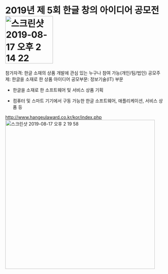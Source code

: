 # 2019년 제 5회 한글 창의 아이디어 공모전<img width="150" alt="스크린샷 2019-08-17 오후 2 14 22" src="https://user-images.githubusercontent.com/38368820/63206961-9e7ea380-c0f9-11e9-8aeb-22a2b603e78d.png">

참가자격: 한글 소재의 상품 개발에 관심 있는 누구나 참여 가능(개인/팀/법인)
공모주제: 한글을 소재로 한 상품 아이디어
공모부문: 정보기술(IT) 부문
- 한글을 소재로 한 소프트웨어 및 서비스 상품 기획
* 컴퓨터 및 스마트 기기에서 구동 가능한 한글 소프트웨어, 애플리케이션, 서비스 상품 등

http://www.hangeulaward.co.kr/kor/index.php
<img width="471" alt="스크린샷 2019-08-17 오후 2 19 58" src="https://user-images.githubusercontent.com/38368820/63206994-1e0c7280-c0fa-11e9-967c-f779b6ab8d55.png">
